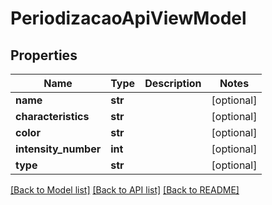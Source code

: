 # PeriodizacaoApiViewModel

## Properties
Name | Type | Description | Notes
------------ | ------------- | ------------- | -------------
**name** | **str** |  | [optional] 
**characteristics** | **str** |  | [optional] 
**color** | **str** |  | [optional] 
**intensity_number** | **int** |  | [optional] 
**type** | **str** |  | [optional] 

[[Back to Model list]](../README.md#documentation-for-models) [[Back to API list]](../README.md#documentation-for-api-endpoints) [[Back to README]](../README.md)

